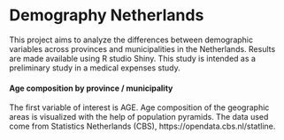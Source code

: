 <h1>Demography Netherlands</h1>
This project aims to analyze the differences between demographic variables across provinces and municipalities in the Netherlands. Results are made available using R studio Shiny.
This study is intended as a preliminary study in a medical expenses study.

<h4>Age composition by province / municipality</h4>
The first variable of interest is AGE.
Age composition of the geographic areas is visualized with the help of population pyramids. The data used come from Statistics Netherlands (CBS), https://opendata.cbs.nl/statline.


